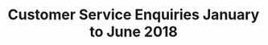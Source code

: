 ---
schema: default
title: Customer Service Enquiries January to June 2018
organization: Perth and Kinross Council
notes: >-
    A summary of the number and type of inquiries received by Perth and Kinross Council from January to June 2018
resources:
  - name: Customer Service Enquiries January to June 2018 CSV
  - url: >-
      https://data.pkc.gov.uk/dataset/5508ccaa-70f6-4c40-b73f-f2a5bf84fbb4/resource/4b69835d-486e-4276-92f5-2d31f6cfa920/download/customerserviceenquiriesq1q2_2018.csv
  - format: CSV
license: Open Government Licence 3.0 (United Kingdom)
category:

  - Local government
maintainer: Perth and Kinross Council
maintainer_email: someone@example.com
---